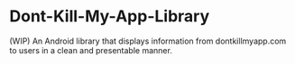 # Dont-Kill-My-App-Library
(WIP) An Android library that displays information from dontkillmyapp.com to users in a clean and presentable manner.
